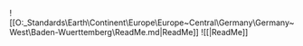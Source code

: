 
![[O:\_Standards\Earth\Continent\Europe\Europe~Central\Germany\Germany~West\Baden-Wuerttemberg\ReadMe.md|ReadMe]] 
![[|ReadMe]] 